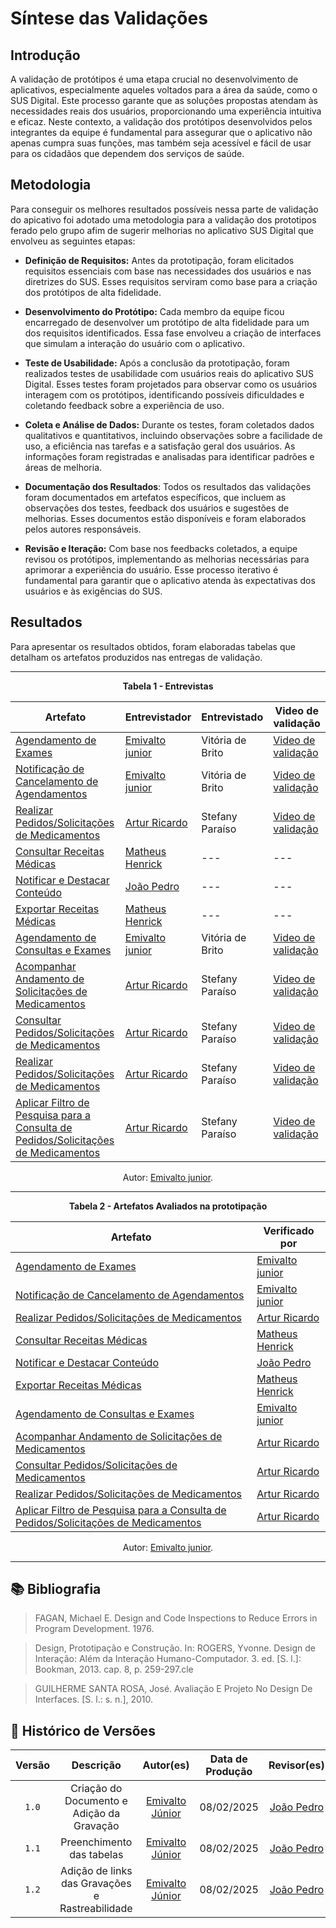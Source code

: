 #  Síntese das Validações


## Introdução

A validação de protótipos é uma etapa crucial no desenvolvimento de aplicativos, especialmente aqueles voltados para a área da saúde, como o SUS Digital. Este processo garante que as soluções propostas atendam às necessidades reais dos usuários, proporcionando uma experiência intuitiva e eficaz. Neste contexto, a validação dos protótipos desenvolvidos pelos integrantes da equipe é fundamental para assegurar que o aplicativo não apenas cumpra suas funções, mas também seja acessível e fácil de usar para os cidadãos que dependem dos serviços de saúde.

## Metodologia
Para conseguir os melhores resultados possíveis nessa parte de validação do apicativo foi adotado uma metodologia para a validação dos prototipos ferado pelo grupo afim de sugerir melhorias no aplicativo SUS Digital que envolveu as seguintes etapas:

- **Definição de Requisitos:** Antes da prototipação, foram elicitados requisitos essenciais com base nas necessidades dos usuários e nas diretrizes do SUS. Esses requisitos serviram como base para a criação dos protótipos de alta fidelidade.

- **Desenvolvimento do Protótipo:** Cada membro da equipe ficou encarregado de desenvolver um protótipo de alta fidelidade para um dos requisitos identificados. Essa fase envolveu a criação de interfaces que simulam a interação do usuário com o aplicativo.

- **Teste de Usabilidade:** Após a conclusão da prototipação, foram realizados testes de usabilidade com usuários reais do aplicativo SUS Digital. Esses testes foram projetados para observar como os usuários interagem com os protótipos, identificando possíveis dificuldades e coletando feedback sobre a experiência de uso.

- **Coleta e Análise de Dados:** Durante os testes, foram coletados dados qualitativos e quantitativos, incluindo observações sobre a facilidade de uso, a eficiência nas tarefas e a satisfação geral dos usuários. As informações foram registradas e analisadas para identificar padrões e áreas de melhoria.

- **Documentação dos Resultados**: Todos os resultados das validações foram documentados em artefatos específicos, que incluem as observações dos testes, feedback dos usuários e sugestões de melhorias. Esses documentos estão disponíveis e foram elaborados pelos autores responsáveis.

- **Revisão e Iteração:** Com base nos feedbacks coletados, a equipe revisou os protótipos, implementando as melhorias necessárias para aprimorar a experiência do usuário. Esse processo iterativo é fundamental para garantir que o aplicativo atenda às expectativas dos usuários e às exigências do SUS.

## Resultados

Para apresentar os resultados obtidos, foram elaboradas tabelas que detalham os artefatos produzidos nas entregas de validação.

---

<div align="center">
    <p><strong>Tabela 1 - Entrevistas </strong></p>
</div>
<Center>

| Artefato | Entrevistador | Entrevistado | Video de validação | 
|----------|---------------|--------------| -------------------|
| [Agendamento de Exames](../validacao/prototipo-de-alta-fidelidade-rf58.md) | [Emivalto junior](https://github.com/EmivaltoJrr)   | Vitória de Brito | [Video de validação](https://www.youtube.com/embed/AAkyfwza30c?si=NbFooCFRyKeEugDI)|
| [Notificação de Cancelamento de Agendamentos](../validacao/prototipo-de-alta-fidelidade-rf66.md) | [Emivalto junior](https://github.com/EmivaltoJrr) | Vitória de Brito | [Video de validação](https://www.youtube.com/embed/AAkyfwza30c?si=NbFooCFRyKeEugDI) |
| [Realizar Pedidos/Solicitações de Medicamentos](../validacao/prototipo-de-alta-fidelidade-rf67.md) | [Artur Ricardo](https://github.com/algorithmorphic) | Stefany Paraíso | [Video de validação](https://www.youtube.com/watch?v=TgjqvpqEbUU&t=1s&ab_channel=ArturRicardo) |
| [Consultar Receitas Médicas](../validacao/prototipo-de-alta-fidelidade-rf71.md) | [Matheus Henrick](https://github.com/MatheusHenrickSantos) | --- | --- |
| [Notificar e Destacar Conteúdo](../validacao/prototipo-de-alta-fidelidade-rf72_e_73.md) | [João Pedro](https://github.com/JoosPerro) | --- | --- |
| [Exportar Receitas Médicas](../validacao/prototipo-de-alta-fidelidade-rf74.md) | [Matheus Henrick](https://github.com/MatheusHenrickSantos) | --- | --- |
| [Agendamento de Consultas e Exames](../validacao/prototipo-de-alta-fidelidade-rf75.md) | [Emivalto junior](https://github.com/EmivaltoJrr)  | Vitória de Brito | [Video de validação](https://www.youtube.com/embed/AAkyfwza30c?si=NbFooCFRyKeEugDI) |
| [Acompanhar Andamento de Solicitações de Medicamentos](../validacao/prototipo-de-alta-fidelidade-rf60.md) | [Artur Ricardo](https://github.com/algorithmorphic) | Stefany Paraíso | [Video de validação](https://www.youtube.com/watch?v=TgjqvpqEbUU&t=1s&ab_channel=ArturRicardo) |
| [Consultar Pedidos/Solicitações de Medicamentos](../validacao/prototipo-de-alta-fidelidade-rf62.md) | [Artur Ricardo](https://github.com/algorithmorphic) | Stefany Paraíso | [Video de validação](https://www.youtube.com/watch?v=TgjqvpqEbUU&t=1s&ab_channel=ArturRicardo) |
| [Realizar Pedidos/Solicitações de Medicamentos](../validacao/prototipo-de-alta-fidelidade-rf67.md) | [Artur Ricardo](https://github.com/algorithmorphic) | Stefany Paraíso | [Video de validação](https://www.youtube.com/watch?v=TgjqvpqEbUU&t=1s&ab_channel=ArturRicardo) |
| [Aplicar Filtro de Pesquisa para a Consulta de Pedidos/Solicitações de Medicamentos](../validacao/prototipo-de-alta-fidelidade-rf68.md) | [Artur Ricardo](https://github.com/algorithmorphic) |  Stefany Paraíso | [Video de validação](https://www.youtube.com/watch?v=TgjqvpqEbUU&t=1s&ab_channel=ArturRicardo) |

</Center>

<div align="center">
    <p>Autor: <a href="https://github.com/EmivaltoJrr">Emivalto junior</a>.</p>
</div>


---

<div align="center">
    <p><strong>Tabela 2 - Artefatos Avaliados na prototipação</strong></p>
</div>
<Center>

| Artefato | Verificado por |
|--------|-----------|
| [Agendamento de Exames](../validacao/prototipo-de-alta-fidelidade-rf58.md) | [Emivalto junior](https://github.com/EmivaltoJrr)   | 
| [Notificação de Cancelamento de Agendamentos](../validacao/prototipo-de-alta-fidelidade-rf66.md) | [Emivalto junior](https://github.com/EmivaltoJrr) | 
| [Realizar Pedidos/Solicitações de Medicamentos](../validacao/prototipo-de-alta-fidelidade-rf67.md) | [Artur Ricardo](https://github.com/algorithmorphic) |  
| [Consultar Receitas Médicas](../validacao/prototipo-de-alta-fidelidade-rf71.md) | [Matheus Henrick](https://github.com/MatheusHenrickSantos) | 
| [Notificar e Destacar Conteúdo](../validacao/prototipo-de-alta-fidelidade-rf72_e_73.md) | [João Pedro](https://github.com/JoosPerro) | 
| [Exportar Receitas Médicas](../validacao/prototipo-de-alta-fidelidade-rf74.md) | [Matheus Henrick](https://github.com/MatheusHenrickSantos) | 
| [Agendamento de Consultas e Exames](../validacao/prototipo-de-alta-fidelidade-rf75.md) | [Emivalto junior](https://github.com/EmivaltoJrr)  | 
| [Acompanhar Andamento de Solicitações de Medicamentos](../validacao/prototipo-de-alta-fidelidade-rf60.md) | [Artur Ricardo](https://github.com/algorithmorphic) | 
| [Consultar Pedidos/Solicitações de Medicamentos](../validacao/prototipo-de-alta-fidelidade-rf62.md) | [Artur Ricardo](https://github.com/algorithmorphic) | 
| [Realizar Pedidos/Solicitações de Medicamentos](../validacao/prototipo-de-alta-fidelidade-rf67.md) | [Artur Ricardo](https://github.com/algorithmorphic) | 
| [Aplicar Filtro de Pesquisa para a Consulta de Pedidos/Solicitações de Medicamentos](../validacao/prototipo-de-alta-fidelidade-rf68.md) | [Artur Ricardo](https://github.com/algorithmorphic) | 


</Center>

<div align="center">
    <p>Autor: <a href="https://github.com/EmivaltoJrr">Emivalto junior</a>.</p>
</div>


---


## 📚 Bibliografia

> FAGAN, Michael E. Design and Code Inspections to Reduce Errors in Program Development. 1976.

> Design, Prototipação e Construção. In: ROGERS, Yvonne. Design de Interação: Além da Interação Humano-Computador. 3. ed. [S. l.]: Bookman, 2013. cap. 8, p. 259-297.cle

> GUILHERME SANTA ROSA, José. Avaliação E Projeto No Design De Interfaces. [S. l.: s. n.], 2010.



## 📑 Histórico de Versões
| Versão | Descrição | Autor(es) | Data de Produção | Revisor(es) | Data de Revisão |   
|:------:|:-------------------------------:|:--------------:|:--------------:|:-------------:|:---------------------:|
|  `1.0`  | Criação do Documento e Adição da Gravação |[Emivalto Júnior](https://github.com/EmivaltoJrr)| 08/02/2025  | [João Pedro](https://github.com/JoosPerro) | 10/02/2025 |
|  `1.1`  | Preenchimento das tabelas  |[Emivalto Júnior](https://github.com/EmivaltoJrr)| 08/02/2025  | [João Pedro](https://github.com/JoosPerro) | 10/02/2025 |
|  `1.2`  | Adição de links das Gravações e Rastreabilidade  |[Emivalto Júnior](https://github.com/EmivaltoJrr)| 08/02/2025  | [João Pedro](https://github.com/JoosPerro) | 10/02/2025 |
